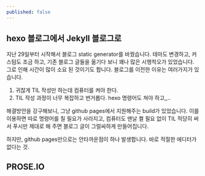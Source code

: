 ```yaml
---
published: false
---
```


## hexo 블로그에서 Jekyll 블로그로
지난 29일부터 시작해서 블로그 static generator를 바꿨습니다. 테마도 변경하고, 커스텀도 조금 하고, 기존 블로그 글들을 옮기다 보니 꽤나 많은 시행착오가 있었습니다. 그로 인해 시간이 많이 소요 된 것이기도 합니다. 블로그를 이전한 이유는 여러가지가 있습니다.

1. 귀찮게 TIL 작성만 하는데 컴퓨터를 켜야 한다.
2. TIL 작성 과정이 너무 복잡하고 번거롭다. hexo 명령어도 쳐야 하고,,..

해결방안을 강구해보니, 그냥 github pages에서 지원해주는 build가 있었습니다.
이를 이용하면 따로 명령어를 칠 필요가 사라지고, 컴퓨터도 맨날 켤 필요 없이 TIL 적당히 써서 푸시만 제대로 해 주면 블로그 글이 그럴싸하게 만들어집니다.

하지만, github pages만으로는 안타까운점이 하나 발생합니다. 바로 적절한 에디터가 없다는 것.

## PROSE.IO
